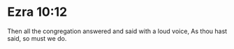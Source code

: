 # Ezra 10:12

Then all the congregation answered and said with a loud voice, As thou hast said, so must we do.